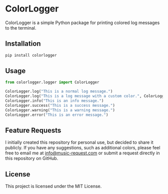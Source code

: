 # ColorLogger

ColorLogger is a simple Python package for printing colored log messages to the terminal.

## Installation

```bash
pip install colorlogger
```

## Usage

```python
from colorlogger.logger import ColorLogger

ColorLogger.log("This is a normal log message.")
ColorLogger.log("This is a log message with a custom color.", ColorLogger.YELLOW)
ColorLogger.info("This is an info message.")
ColorLogger.success("This is a success message.")
ColorLogger.warning("This is a warning message.")
ColorLogger.error("This is an error message.")
```

## Feature Requests
I initially created this repository for personal use, but decided to share it publicly. 
If you have any suggestions, such as additional colors, please feel free to email me at info@music-request.com or submit a request directly in this repository on GitHub.


## License
This project is licensed under the MIT License.